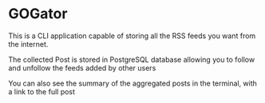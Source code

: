 # GOGator
This is a CLI application capable of storing all the RSS feeds you want from the internet.

The collected Post is stored in PostgreSQL database allowing you to follow and unfollow the feeds added by other users

You can also see the summary of the aggregated posts in the terminal, with a link to the full post
